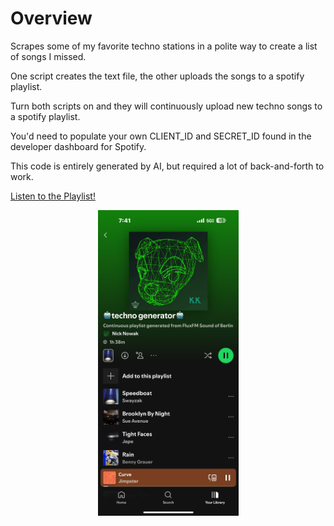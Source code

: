 <p align="center">
  <h1>Overview</h1> 
  Scrapes some of my favorite techno stations in a polite way to create a list of songs I missed. 
  
  One script creates the text file, the other uploads the songs to a spotify playlist. 
  
  Turn both scripts on and they will continuously upload new techno songs to a spotify playlist. 
  
  You'd need to populate your own CLIENT_ID and SECRET_ID found in the developer dashboard for Spotify.
  
  This code is entirely generated by AI, but required a lot of back-and-forth to work.
  
  <a href="https://open.spotify.com/playlist/3Oof1Q9vwZpJrj0L9ohkOc">Listen to the Playlist!</a>
  <p align="center">
    <img src="example.png" alt="A continuously generated Spotify playlist from FluxFM Sound of Berlin" width="225px" />
  </p>
</p>
